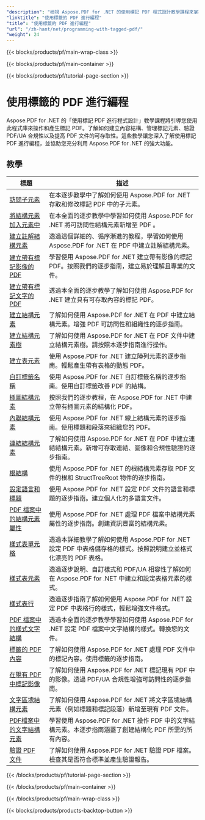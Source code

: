 ```yaml
---
"description": "檢視 Aspose.PDF for .NET 的使用標記 PDF 程式設計教學課程來掌握標記 PDF 的操作和產生。"
"linktitle": "使用標籤的 PDF 進行編程"
"title": "使用標籤的 PDF 進行編程"
"url": "/zh-hant/net/programming-with-tagged-pdf/"
"weight": 24
---
```


{{< blocks/products/pf/main-wrap-class >}}

{{< blocks/products/pf/main-container >}}

{{< blocks/products/pf/tutorial-page-section >}}

# 使用標籤的 PDF 進行編程


Aspose.PDF for .NET 的「使用標記 PDF 進行程式設計」教學課程將引導您使用此程式庫來操作和產生標記 PDF。了解如何建立內容結構、管理標記元素、驗證 PDF/UA 合規性以及提高 PDF 文件的可存取性。這些教學讓您深入了解使用標記 PDF 進行編程，並協助您充分利用 Aspose.PDF for .NET 的強大功能。

## 教學
|標題 |描述 |
| --- | --- | 
| [訪問子元素](./access-children-elements/) |在本逐步教學中了解如何使用 Aspose.PDF for .NET 存取和修改標記 PDF 中的子元素。 |  
| [將結構元素加入元素中](./add-structure-element-into-element/) |在本全面的逐步教學中學習如何使用 Aspose.PDF for .NET 將可訪問性結構元素新增至 PDF 。 |  
| [建立註解結構元素](./create-note-structure-element/) |透過這個詳細的、循序漸進的教程，學習如何使用 Aspose.PDF for .NET 在 PDF 中建立註解結構元素。 |  
| [建立帶有標記影像的 PDF](./create-pdf-with-tagged-image/) |學習使用 Aspose.PDF for .NET 建立帶有影像的標記 PDF。按照我們的逐步指南，建立易於理解且專業的文件。 |  
| [建立帶有標記文字的 PDF](./create-pdf-with-tagged-text/) |透過本全面的逐步教學了解如何使用 Aspose.PDF for .NET 建立具有可存取內容的標記 PDF。 |  
| [建立結構元素](./create-structure-elements/) |了解如何使用 Aspose.PDF for .NET 在 PDF 中建立結構元素。增強 PDF 可訪問性和組織性的逐步指南。 |  
| [建立結構元素樹](./create-structure-elements-tree/) |了解如何使用 Aspose.PDF for .NET 在 PDF 文件中建立結構元素樹。請按照本逐步指南進行操作。 |  
| [建立表元素](./create-table-element/) |使用 Aspose.PDF for .NET 建立陣列元素的逐步指南。輕鬆產生帶有表格的動態 PDF。 |  
| [自訂標籤名稱](./custom-tag-name/) |使用 Aspose.PDF for .NET 自訂標籤名稱的逐步指南。使用自訂標籤改善 PDF 的結構。 |  
| [插圖結構元素](./illustration-structure-elements/) |按照我們的逐步教程，在 Aspose.PDF for .NET 中建立帶有插圖元素的結構化 PDF。 |  
| [內聯結構元素](./inline-structure-elements/) |使用 Aspose.PDF for .NET 線上結構元素的逐步指南。使用標題和段落來組織您的 PDF。 |  
| [連結結構元素](./link-structure-elements/) |了解如何使用 Aspose.PDF for .NET 在 PDF 中建立連結結構元素。新增可存取連結、圖像和合規性驗證的逐步指南。 |  
| [根結構](./root-structure/) |使用 Aspose.PDF for .NET 的根結構元素存取 PDF 文件的根和 StructTreeRoot 物件的逐步指南。 |  
| [設定語言和標題](./setup-language-and-title/) |使用 Aspose.PDF for .NET 設定 PDF 文件的語言和標題的逐步指南。建立個人化的多語言文件。 |  
| [PDF 檔案中的結構元素屬性](./structure-elements-properties/) |使用 Aspose.PDF for .NET 處理 PDF 檔案中結構元素屬性的逐步指南。創建資訊豐富的結構元素。 |  
| [樣式表單元格](./style-table-cell/) |透過本詳細教學了解如何使用 Aspose.PDF for .NET 設定 PDF 中表格儲存格的樣式。按照說明建立並格式化漂亮的 PDF 表格。 |  
| [樣式表元素](./style-table-element/) |透過逐步說明、自訂樣式和 PDF/UA 相容性了解如何在 Aspose.PDF for .NET 中建立和設定表格元素的樣式。 |  
| [樣式表行](./style-table-row/) |透過逐步指南了解如何使用 Aspose.PDF for .NET 設定 PDF 中表格行的樣式，輕鬆增強文件格式。 |  
| [PDF 檔案中的樣式文字結構](./style-text-structure/) |透過本全面的逐步教學學習如何使用 Aspose.PDF for .NET 設定 PDF 檔案中文字結構的樣式。轉換您的文件。 |  
| [標籤的 PDF 內容](./tagged-pdf-content/) |了解如何使用 Aspose.PDF for .NET 處理 PDF 文件中的標記內容。使用標籤的逐步指南。 |  
| [在現有 PDF 中標記影像](./tag-image-in-existing-pdf/) |了解如何使用 Aspose.PDF for .NET 標記現有 PDF 中的影像。透過 PDF/UA 合規性增強可訪問性的逐步指南。 |  
| [文字區塊結構元素](./text-block-structure-elements/) |了解如何使用 Aspose.PDF for .NET 將文字區塊結構元素（例如標題和標記段落）新增至現有 PDF 文件。 |  
| [PDF檔案中的文字結構元素](./text-structure-elements/) |學習使用 Aspose.PDF for .NET 操作 PDF 中的文字結構元素。本逐步指南涵蓋了創建結構化 PDF 所需的所有內容。 |  
| [驗證 PDF 文件](./validate-pdf/) |了解如何使用 Aspose.PDF for .NET 驗證 PDF 檔案。檢查其是否符合標準並產生驗證報告。 |  

{{< /blocks/products/pf/tutorial-page-section >}}

{{< /blocks/products/pf/main-container >}}

{{< /blocks/products/pf/main-wrap-class >}}

{{< blocks/products/products-backtop-button >}}